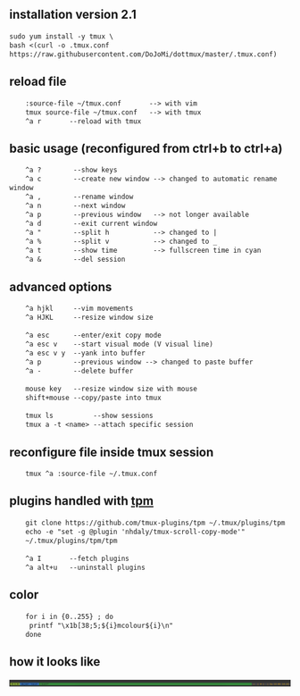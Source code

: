 
installation version 2.1
-----
	sudo yum install -y tmux \
	bash <(curl -o .tmux.conf https://raw.githubusercontent.com/DoJoMi/dottmux/master/.tmux.conf)

reload file
-----
        :source-file ~/tmux.conf       --> with vim
        tmux source-file ~/tmux.conf   --> with tmux
        ^a r       --reload with tmux

basic usage (reconfigured from ctrl+b to ctrl+a)
-----
        ^a ?        --show keys
        ^a c        --create new window --> changed to automatic rename window
        ^a ,        --rename window
        ^a n        --next window
        ^a p        --previous window   --> not longer available
        ^a d        --exit current window
        ^a "        --split h           --> changed to |
        ^a %        --split v           --> changed to _
        ^a t        --show time         --> fullscreen time in cyan
        ^a &        --del session
        
advanced options
-----
        
        ^a hjkl     --vim movements
        ^a HJKL     --resize window size
        
        ^a esc      --enter/exit copy mode
        ^a esc v    --start visual mode (V visual line)
        ^a esc v y  --yank into buffer
        ^a p        --previous window --> changed to paste buffer
        ^a -        --delete buffer 
     
        mouse key   --resize window size with mouse
        shift+mouse --copy/paste into tmux 
        
        tmux ls          --show sessions
        tmux a -t <name> --attach specific session

reconfigure file inside tmux session
------
        tmux ^a :source-file ~/.tmux.conf

plugins handled with [tpm](https://github.com/tmux-plugins/tpm)
------
        git clone https://github.com/tmux-plugins/tpm ~/.tmux/plugins/tpm
        echo -e "set -g @plugin 'nhdaly/tmux-scroll-copy-mode'"
        ~/.tmux/plugins/tpm/tpm
        
        ^a I       --fetch plugins
        ^a alt+u   --uninstall plugins

color
------
        for i in {0..255} ; do
         printf "\x1b[38;5;${i}mcolour${i}\n"
        done

how it looks like
------
![image](https://raw.githubusercontent.com/DoJoMi/dottmux/master/tmux.png)

